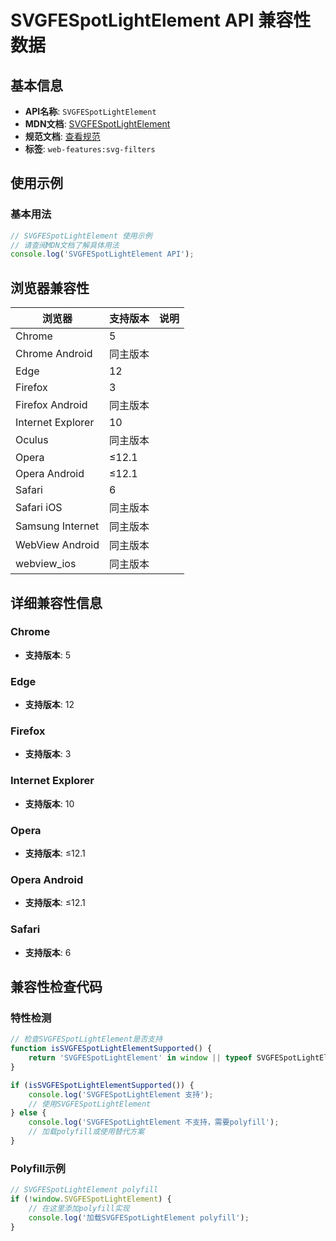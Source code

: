 # SVGFESpotLightElement API 兼容性数据

## 基本信息

- **API名称**: `SVGFESpotLightElement`
- **MDN文档**: [SVGFESpotLightElement](https://developer.mozilla.org/docs/Web/API/SVGFESpotLightElement)
- **规范文档**: [查看规范](https://drafts.fxtf.org/filter-effects/#InterfaceSVGFESpotLightElement)
- **标签**: `web-features:svg-filters`

## 使用示例

### 基本用法

```javascript
// SVGFESpotLightElement 使用示例
// 请查阅MDN文档了解具体用法
console.log('SVGFESpotLightElement API');
```

## 浏览器兼容性

| 浏览器 | 支持版本 | 说明 |
|--------|----------|------|
| Chrome | 5 |  |
| Chrome Android | 同主版本 |  |
| Edge | 12 |  |
| Firefox | 3 |  |
| Firefox Android | 同主版本 |  |
| Internet Explorer | 10 |  |
| Oculus | 同主版本 |  |
| Opera | ≤12.1 |  |
| Opera Android | ≤12.1 |  |
| Safari | 6 |  |
| Safari iOS | 同主版本 |  |
| Samsung Internet | 同主版本 |  |
| WebView Android | 同主版本 |  |
| webview_ios | 同主版本 |  |

## 详细兼容性信息

### Chrome

- **支持版本**: 5

### Edge

- **支持版本**: 12

### Firefox

- **支持版本**: 3

### Internet Explorer

- **支持版本**: 10

### Opera

- **支持版本**: ≤12.1

### Opera Android

- **支持版本**: ≤12.1

### Safari

- **支持版本**: 6

## 兼容性检查代码

### 特性检测

```javascript
// 检查SVGFESpotLightElement是否支持
function isSVGFESpotLightElementSupported() {
    return 'SVGFESpotLightElement' in window || typeof SVGFESpotLightElement !== 'undefined';
}

if (isSVGFESpotLightElementSupported()) {
    console.log('SVGFESpotLightElement 支持');
    // 使用SVGFESpotLightElement
} else {
    console.log('SVGFESpotLightElement 不支持，需要polyfill');
    // 加载polyfill或使用替代方案
}
```

### Polyfill示例

```javascript
// SVGFESpotLightElement polyfill
if (!window.SVGFESpotLightElement) {
    // 在这里添加polyfill实现
    console.log('加载SVGFESpotLightElement polyfill');
}
```

